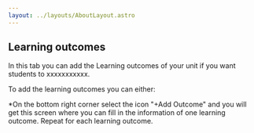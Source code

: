 ```yaml
---
layout: ../layouts/AboutLayout.astro
---
```



## Learning outcomes

In this tab you can add the Learning outcomes of your unit if you want students to xxxxxxxxxxx.

To add the learning outcomes you can either:

*On the bottom right corner select the icon "+Add Outcome" and you will get this screen where you can fill in the information of one learning outcome. Repeat for each learning outcome.

